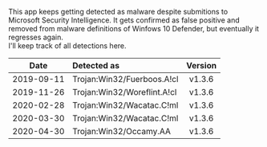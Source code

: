 This app keeps getting detected as malware despite submitions to Microsoft Security Intelligence. It gets confirmed as false positive and removed from malware definitions of Winfows 10 Defender, but eventually it regresses again.  
I'll keep track of all detections here.  

| Date       | Detected as                 | Version |
| :--------: | :-------------------------- | :-----: |
| 2019-09-11 | Trojan:Win32/Fuerboos.A!cl  | v1.3.6  |
| 2019-11-26 | Trojan:Win32/Woreflint.A!cl | v1.3.6  |
| 2020-02-28 | Trojan:Win32/Wacatac.C!ml   | v1.3.6  |
| 2020-03-30 | Trojan:Win32/Wacatac.C!ml   | v1.3.6  |
| 2020-04-30 | Trojan:Win32/Occamy.AA      | v1.3.6  |
